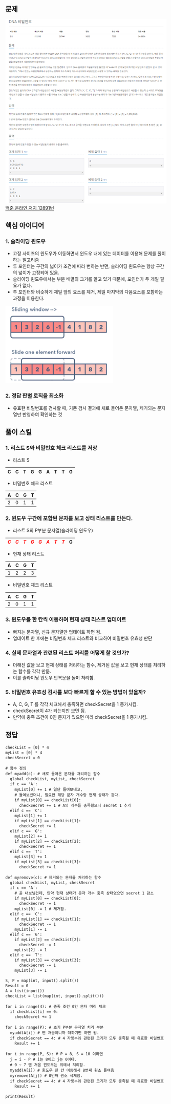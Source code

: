 ## 문제
![Alt text](./img/DNA비밀번호.png)   
[백준 온라인 저지 12891번](https://www.acmicpc.net/problem/12891)

## 핵심 아이디어
### 1. 슬라이딩 윈도우
* 고정 사이즈의 윈도우가 이동하면서 윈도우 내에 있는 데이터를 이용해 문제를 풀이하는 알고리즘
* 투 포인터는 구간의 넓이가 조건에 따라 변하는 반면, 슬라이딩 윈도우는 항상 구간의 넓이가 고정되어 있음.
* 슬라이딩 윈도우에서는 부분 배열의 크기를 알고 있기 때문에, 포인터가 두 개일 필요가 없다.
* 투 포인터와 비슷하게 제일 앞의 요소를 제거, 제일 마지막의 다음요소를 포함하는 과정을 이용한다.

![Alt text](./img/슬라이딩윈도우.png)

### 2. 정답 판별 로직을 최소화
* 유효한 비밀번호를 검사할 때, 기존 검사 결과에 새로 들어온 문자열, 제거되는 문자열만 반영하여 확인하는 것

## 풀이 스킬
### 1. 리스트 S와 비밀번호 체크 리스트를 저장
* 리스트 S

|C|C|T|G|G|A|T|T|G|
|-|-|-|-|-|-|-|-|-|

* 비밀번호 체크 리스트

|A|C|G|T|
|-|-|-|-|
|2|0|1|1|

### 2. 윈도우 구간에 포함된 문자를 보고 상태 리스트를 만든다.
* 리스트 S의 P부분 문자열(슬라이딩 윈도우)

|<span style="color:red">***C***</span>|<span style="color:red">***C***</span>|<span style="color:red">***T***</span>|<span style="color:red">***G***</span>|<span style="color:red">***G***</span>|<span style="color:red">***A***</span>|<span style="color:red">***T***</span>|<span style="color:red">***T***</span>|G|
|-|-|-|-|-|-|-|-|-|

* 현재 상태 리스트

|A|C|G|T|
|-|-|-|-|
|1|2|2|3|

* 비밀번호 체크 리스트

|A|C|G|T|
|-|-|-|-|
|2|0|1|1|

### 3. 윈도우를 한 칸씩 이동하며 현재 상태 리스트 업데이트
* 빠지는 문자열, 신규 문자열만 업데이트 하면 됨.
* 업데이트 한 후에는 비밀번호 체크 리스트와 비교하여 비밀번호 유효성 판단

### 4. 실제 문자열과 관련된 리스트 처리를 어떻게 할 것인가?
* 더해진 값을 보고 현재 상태를 처리하는 함수, 제거된 값을 보고 현재 상태를 처리하는 함수를 각각 만듦.
* 이를 슬라이딩 윈도우 반복문을 돌며 처리함.

### 5. 비밀번호 유효성 검사를 보다 빠르게 할 수 있는 방법이 있을까?
* A, C, G, T 를 각각 체크해서 충족하면 checkSecret을 1 증가시킴.
* checkSecret이 4가 되는지만 보면 됨.
* 만약에 충족 조건이 0인 문자가 있으면 미리 checkSecret을 1 증가시킴.

## 정답
```
checkList = [0] * 4
myList = [0] * 4
checkSecret = 0

# 함수 정의
def myadd(c): # 새로 들어온 문자를 처리하는 함수
  global checkList, myList, checkSecret
  if c == 'A':
    myList[0] += 1 # 일단 들여보내고,
    # 들여보냈더니, 필요한 해당 문자 개수랑 현재 상태가 같다.
    if myList[0] == checkList[0]:
      checkSecret += 1 # A의 개수를 충족했으니 secret 1 추가
  elif c == 'C':
    myList[1] += 1
    if myList[1] == checkList[1]:
      checkSecret += 1
  elif c == 'G':
    myList[2] += 1
    if myList[2] == checkList[2]:
      checkSecret += 1
  elif c == 'T':
    myList[3] += 1
    if myList[3] == checkList[3]:
      checkSecret += 1

def myremove(c): # 제거되는 문자를 처리하는 함수
  global checkList, myList, checkSecret
  if c == 'A':
    # 곧 내보낼건데, 만약 현재 상태가 문자 개수 충족 상태였으면 secret 1 감소
    if myList[0] == checkList[0]:
      checkSecret -= 1
    myList[0] -= 1 # 제거함.
  elif c == 'C':
    if myList[1] == checkList[1]:
      checkSecret -= 1
    myList[1] -= 1
  elif c == 'G':
    if myList[2] == checkList[2]:
      checkSecret -= 1
    myList[2] -= 1
  elif c == 'T':
    if myList[3] == checkList[3]:
      checkSecret -= 1
    myList[3] -= 1

S, P = map(int, input().split())
Result = 0
A = list(input())
checkList = list(map(int, input().split()))

for i in range(4): # 충족 조건 0인 문자 미리 체크
  if checkList[i] == 0:
    checkSecret += 1

for i in range(P): # 초기 P부분 문자열 처리 부분
  myadd(A[i]) # 맨 처음이니까 더하기만 하면 됨.
  if checkSecret == 4: # 4 자릿수와 관련된 크기가 모두 충족될 때 유효한 비밀번호
    Result += 1

for i in range(P, S): # P = 8, S = 10 이라면
  j = i - P # i는 8이고 j는 0이다.
  # 0 ~ 7 맨 처음 윈도우는 위에서 처리함.
  myadd(A[i]) # 윈도우 한 칸 이동해서 8번째 원소 들여옴
  myremove(A[j]) # 0번째 원소 삭제함.
  if checkSecret == 4: # 4 자릿수와 관련된 크기가 모두 충족될 때 유효한 비밀번호
    Result += 1

print(Result)
```